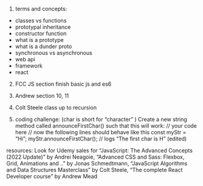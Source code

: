 1. terms and concepts:

- classes vs functions
- prototypal inheritance
- constructor function
- what is a prototype
- what is a dunder proto
- synchronous vs asynchronous
- web api
- framework
- react

2. FCC JS section finish basic js and es6

3. Andrew section 10, 11

4. Colt Steele class up to recursion

5. coding challenge: (char is short for “character” )
Create a new string method called announceFirstChar() such that this will work:
// your code here
// now the following lines should behave like this
const myStr = “Hi”;
myStr.announceFirstChar();    // logs “The first char is H” (edited) 

resources:
Look for Udemy sales for
“JavaScript: The Advanced Concepts (2022 Update)” by Andrei Neagoie,
“Advanced CSS and Sass: Flexbox, Grid, Animations and ..” by Jonas Schmedtmann,
“JavaScript Algorithms and Data Structures Masterclass” by Colt Steele,
“The complete React Developer course” by Andrew Mead